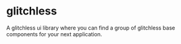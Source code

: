 # glitchless
A glitchless ui library where you can find a group of glitchless base components for your next application. 
